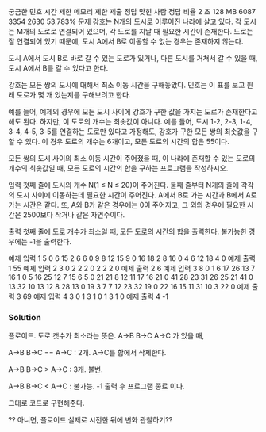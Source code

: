 궁금한 민호
시간 제한	메모리 제한	제출	정답	맞힌 사람	정답 비율
2 초	128 MB	6087	3354	2630	53.783%
문제
강호는 N개의 도시로 이루어진 나라에 살고 있다. 각 도시는 M개의 도로로 연결되어 있으며, 각 도로를 지날 때 필요한 시간이 존재한다. 도로는 잘 연결되어 있기 때문에, 도시 A에서 B로 이동할 수 없는 경우는 존재하지 않는다.

도시 A에서 도시 B로 바로 갈 수 있는 도로가 있거나, 다른 도시를 거쳐서 갈 수 있을 때, 도시 A에서 B를 갈 수 있다고 한다.

강호는 모든 쌍의 도시에 대해서 최소 이동 시간을 구해놓았다. 민호는 이 표를 보고 원래 도로가 몇 개 있는지를 구해보려고 한다.

예를 들어, 예제의 경우에 모든 도시 사이에 강호가 구한 값을 가지는 도로가 존재한다고 해도 된다. 하지만, 이 도로의 개수는 최솟값이 아니다. 예를 들어, 도시 1-2, 2-3, 1-4, 3-4, 4-5, 3-5를 연결하는 도로만 있다고 가정해도, 강호가 구한 모든 쌍의 최솟값을 구할 수 있다. 이 경우 도로의 개수는 6개이고, 모든 도로의 시간의 합은 55이다.

모든 쌍의 도시 사이의 최소 이동 시간이 주어졌을 때, 이 나라에 존재할 수 있는 도로의 개수의 최솟값일 때, 모든 도로의 시간의 합을 구하는 프로그램을 작성하시오.

입력
첫째 줄에 도시의 개수 N(1 ≤ N ≤ 20)이 주어진다. 둘째 줄부터 N개의 줄에 각각의 도시 사이에 이동하는데 필요한 시간이 주어진다. A에서 B로 가는 시간과 B에서 A로 가는 시간은 같다. 또, A와 B가 같은 경우에는 0이 주어지고, 그 외의 경우에 필요한 시간은 2500보다 작거나 같은 자연수이다.

출력
첫째 줄에 도로 개수가 최소일 때, 모든 도로의 시간의 합을 출력한다. 불가능한 경우에는 -1을 출력한다.

예제 입력 1 
5
0 6 15 2 6
6 0 9 8 12
15 9 0 16 18
2 8 16 0 4
6 12 18 4 0
예제 출력 1 
55
예제 입력 2 
3
0 2 2
2 0 2
2 2 0
예제 출력 2 
6
예제 입력 3 
8
0 1 6 17 26 13 7 16
1 0 5 16 25 12 7 15
6 5 0 21 21 8 12 11
17 16 21 0 41 28 23 31
26 25 21 41 0 13 32 10
13 12 8 28 13 0 19 3
7 7 12 23 32 19 0 22
16 15 11 31 10 3 22 0
예제 출력 3 
69
예제 입력 4 
3
0 1 3
1 0 1
3 1 0
예제 출력 4 
-1

### Solution
플로이드.
도로 갯수가 최소라는 뜻은. 
A->B B->C A->C 가 있을 때,

A->B B->C  == A->C	: 2개.		A->C를 합에서 삭제한다.

A->B B->C  > A->C	: 3개.		불변.

A->B B->C  < A->C	: 불가능.		-1 출력 후 프로그램 종료
이다.

그대로 코드로 구현해준다.

??
아니면, 플로이드 실제로 시전한 뒤에 변화 관찰하기??